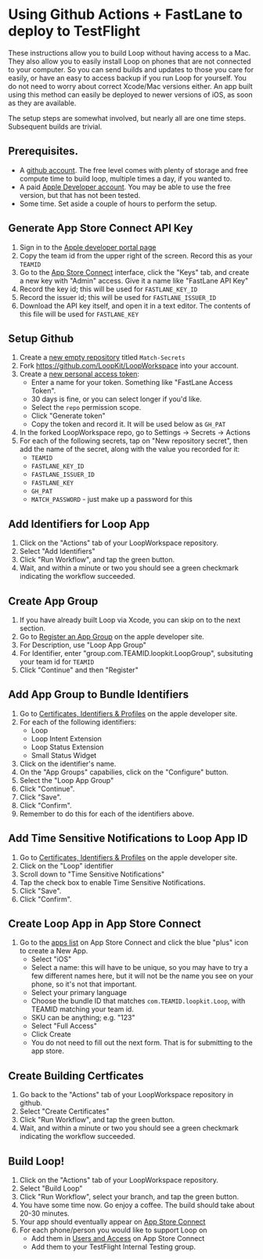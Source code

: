 # Using Github Actions + FastLane to deploy to TestFlight

These instructions allow you to build Loop without having access to a Mac. They also allow you to easily install Loop on phones that are not connected to your computer. So you can send builds and updates to those you care for easily, or have an easy to access backup if you run Loop for yourself. You do not need to worry about correct Xcode/Mac versions either. An app built using this method can easily be deployed to newer versions of iOS, as soon as they are available.

The setup steps are somewhat involved, but nearly all are one time steps. Subsequent builds are trivial.

## Prerequisites.

* A [github account](https://github.com/signup). The free level comes with plenty of storage and free compute time to build loop, multiple times a day, if you wanted to.
* A paid [Apple Developer account](https://developer.apple.com). You may be able to use the free version, but that has not been tested.
* Some time. Set aside a couple of hours to perform the setup.


## Generate App Store Connect API Key

1. Sign in to the [Apple developer portal page](https://developer.apple.com/account/resources/certificates/list)
1. Copy the team id from the upper right of the screen. Record this as your `TEAMID`
1. Go to the [App Store Connect](https://appstoreconnect.apple.com/access/api) interface, click the "Keys" tab, and create a new key with "Admin" access. Give it a name like "FastLane API Key"
1. Record the key id; this will be used for `FASTLANE_KEY_ID`
1. Record the issuer id; this will be used for `FASTLANE_ISSUER_ID`
1. Download the API key itself, and open it in a text editor. The contents of this file will be used for `FASTLANE_KEY`

## Setup Github
1. Create a [new empty repository](https://github.com/new) titled `Match-Secrets`
1. Fork https://github.com/LoopKit/LoopWorkspace into your account.
1. Create a [new personal access token](https://github.com/settings/tokens/new):
    * Enter a name for your token. Something like "FastLane Access Token".
    * 30 days is fine, or you can select longer if you'd like.
    * Select the `repo` permission scope.
    * Click "Generate token"
    * Copy the token and record it. It will be used below as `GH_PAT`
1. In the forked LoopWorkspace repo, go to Settings -> Secrets -> Actions
1. For each of the following secrets, tap on "New repository secret", then add the name of the secret, along with the value you recorded for it:
    * `TEAMID`
    * `FASTLANE_KEY_ID`
    * `FASTLANE_ISSUER_ID`
    * `FASTLANE_KEY`
    * `GH_PAT`
    * `MATCH_PASSWORD` - just make up a password for this

## Add Identifiers for Loop App

1. Click on the "Actions" tab of your LoopWorkspace repository.
1. Select "Add Identifiers"
1. Click "Run Workflow", and tap the green button.
1. Wait, and within a minute or two you should see a green checkmark indicating the workflow succeeded.

## Create App Group

1. If you have already built Loop via Xcode, you can skip on to the next section.
1. Go to [Register an App Group](https://developer.apple.com/account/resources/identifiers/applicationGroup/add/) on the apple developer site.
1. For Description, use "Loop App Group"
1. For Identifier, enter "group.com.TEAMID.loopkit.LoopGroup", subsituting your team id for `TEAMID`
1. Click "Continue" and then "Register"

## Add App Group to Bundle Identifiers

1. Go to [Certificates, Identifiers & Profiles](https://developer.apple.com/account/resources/identifiers/list) on the apple developer site.
1. For each of the following identifiers:
    * Loop
    * Loop Intent Extension
    * Loop Status Extension
    * Small Status Widget
1. Click on the identifier's name.
1. On the "App Groups" capabilies, click on the "Configure" button.
1. Select the "Loop App Group"
1. Click "Continue".
1. Click "Save".
1. Click "Confirm".
1. Remember to do this for each of the identifiers above.

## Add Time Sensitive Notifications to Loop App ID
1. Go to [Certificates, Identifiers & Profiles](https://developer.apple.com/account/resources/identifiers/list) on the apple developer site.
1. Click on the "Loop" identifier
1. Scroll down to "Time Sensitive Notifications"
1. Tap the check box to enable Time Sensitive Notifications.
1. Click "Save".
1. Click "Confirm".

## Create Loop App in App Store Connect

1. Go to the [apps list](https://appstoreconnect.apple.com/apps) on App Store Connect and click the blue "plus" icon to create a New App.
    * Select "iOS"
    * Select a name: this will have to be unique, so you may have to try a few different names here, but it will not be the name you see on your phone, so it's not that important.
    * Select your primary language
    * Choose the bundle ID that matches `com.TEAMID.loopkit.Loop`, with TEAMID matching your team id.
    * SKU can be anything; e.g. "123"
    * Select "Full Access"
    * Click Create
    * You do not need to fill out the next form. That is for submitting to the app store.

## Create Building Certficates

1. Go back to the "Actions" tab of your LoopWorkspace repository in github.
1. Select "Create Certificates"
1. Click "Run Workflow", and tap the green button.
1. Wait, and within a minute or two you should see a green checkmark indicating the workflow succeeded.

## Build Loop!

1. Click on the "Actions" tab of your LoopWorkspace repository.
1. Select "Build Loop"
1. Click "Run Workflow", select your branch, and tap the green button.
1. You have some time now. Go enjoy a coffee. The build should take about 20-30 minutes.
1. Your app should eventually appear on [App Store Connect](https://appstoreconnect.apple.com/apps)
1. For each phone/person you would like to support Loop on
    * Add them in [Users and Access](https://appstoreconnect.apple.com/access/users) on App Store Connect
    * Add them to your TestFlight Internal Testing group.
